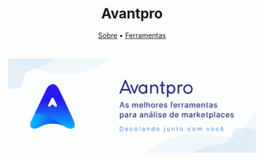 <h1 align="center">Avantpro</h1>

<p align="center">
 <a href="#about">Sobre</a> •
 <a href="#products">Ferramentas</a>
</p>

<h1 align="center">
  <img alt="Avantpro" title="#Avantpro" src="../assets/banner.png" />
</h1>
